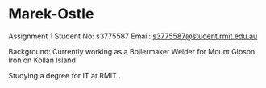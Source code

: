 # Marek-Ostle
Assignment 1
Student No: s3775587
Email: s3775587@student.rmit.edu.au

Background: Currently working as a Boilermaker Welder for Mount Gibson Iron on Kollan Island 

Studying a degree for IT at RMIT
.



